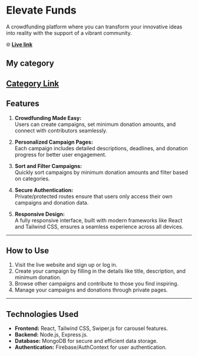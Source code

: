 # **Elevate Funds**  

A crowdfunding platform where you can transform your innovative ideas into reality with the support of a vibrant community.

🌐 **[Live link](https://majestic-option-413711.web.app/)**  
## My category 
**[Category Link](https://docs.google.com/document/d/1YQytgBxCeXVy7SxTiulD_f9kSl7x3gBFmpJ4iRTX3V8/edit?tab=t.0)**
---

## Features  
1. **Crowdfunding Made Easy:**  
   Users can create campaigns, set minimum donation amounts, and connect with contributors seamlessly.

2. **Personalized Campaign Pages:**  
   Each campaign includes detailed descriptions, deadlines, and donation progress for better user engagement.

3. **Sort and Filter Campaigns:**  
   Quickly sort campaigns by minimum donation amounts and filter based on categories.

4. **Secure Authentication:**  
   Private/protected routes ensure that users only access their own campaigns and donation data.

5. **Responsive Design:**  
   A fully responsive interface, built with modern frameworks like React and Tailwind CSS, ensures a seamless experience across all devices.

---

## How to Use  
1. Visit the live website and sign up or log in.  
2. Create your campaign by filling in the details like title, description, and minimum donation.  
3. Browse other campaigns and contribute to those you find inspiring.  
4. Manage your campaigns and donations through private pages.  

---

## Technologies Used  
- **Frontend:** React, Tailwind CSS, Swiper.js for carousel features.  
- **Backend:** Node.js, Express.js.  
- **Database:** MongoDB for secure and efficient data storage.  
- **Authentication:** Firebase/AuthContext for user authentication.  